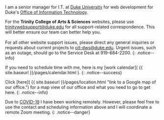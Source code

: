 I am a senior manager for I.T. at [Duke University](https://duke.edu) for web development for Duke's <a href="https://oit.duke.edu/">Office of Information Technology</a>.

For the <strong>Trinity College of Arts &amp; Sciences</strong> websites, please use <trinitywebsupport@duke.edu> for all support-related correspondence. This will better ensure our team can better help you.<br><br>
For all other website support issues, please direct any general inquiries or requests about current projects to <a href="mailto:oit-dws@duke.edu">oit-dws@duke.edu</a>. Urgent issues, such as an outage, should go to the Service Desk at 919-684-2200.
{: .notice--info}

If you need to schedule time with me, here is my [work calendar]( {{ site.baseurl }}/pages/calendar.html ).
{: .notice--success}

Click [here]( {{ site.baseurl }}/pages/location.html "link to a Google map of our office.") for a map view of our office and what you need to go to get here.
{: .notice--info}

Due to <a href="https://coronavirus.duke.edu/">COVID-19</a> I have been working remotely. However, please feel free to use the contact and scheduling information above and I will coordinate a remote Zoom meeting.
{: .notice--danger}
